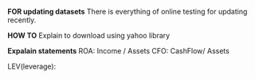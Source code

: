 **FOR updating datasets**
There is everything of online testing for updating recently.

**HOW TO**
Explain to download using yahoo library

**Expalain statements**
ROA: Income / Assets
CFO: CashFlow/ Assets

LEV(leverage): 
